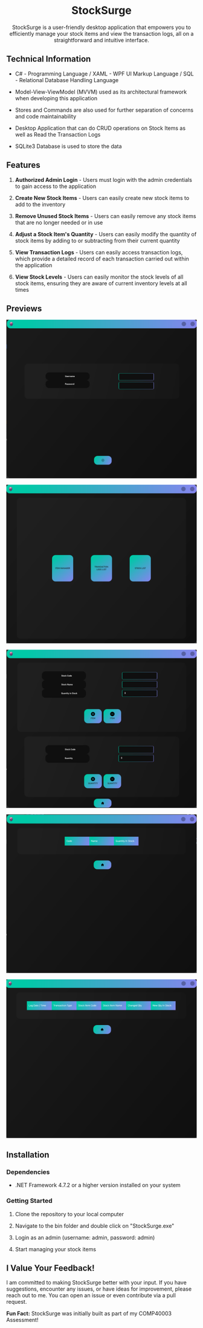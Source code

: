 <h1 align="center">StockSurge</h1>

<p align="center">StockSurge is a user-friendly desktop application that empowers you to efficiently manage your stock items and view the transaction logs, all on a straightforward and intuitive interface.</p>

## Technical Information

- C# - Programming Language / XAML - WPF UI Markup Language / SQL - Relational Database Handling Language


- Model-View-ViewModel (MVVM) used as its architectural framework when developing this application


- Stores and Commands are also used for further separation of concerns and code maintainability


- Desktop Application that can do CRUD operations on Stock Items as well as Read the Transaction Logs


- SQLite3 Database is used to store the data

## Features

1. **Authorized Admin Login** - Users must login with the admin credentials to gain access to the application


2. **Create New Stock Items** - Users can easily create new stock items to add to the inventory


3. **Remove Unused Stock Items** - Users can easily remove any stock items that are no longer needed or in use


4. **Adjust a Stock Item's Quantity** - Users can easily modify the quantity of stock items by adding to or subtracting from their current quantity


5. **View Transaction Logs** - Users can easily access transaction logs, which provide a detailed record of each transaction carried out within the application


6. **View Stock Levels** - Users can easily monitor the stock levels of all stock items, ensuring they are aware of current inventory levels at all times

## Previews

![Login Screen](StockSurge/Assets/Images/Previews/login_screen.png)

![Home Screen](StockSurge/Assets/Images/Previews/home_screen.png)

![Stock Item Editing Screen](StockSurge/Assets/Images/Previews/stock_item_editing_screen.png)

![Stock Item Screen](StockSurge/Assets/Images/Previews/stock_item_screen.png)

![Transaction Log Screen](StockSurge/Assets/Images/Previews/transaction_log_screen.png)

## Installation

### Dependencies

- .NET Framework 4.7.2 or a higher version installed on your system

### Getting Started

1. Clone the repository to your local computer


2. Navigate to the bin folder and double click on "StockSurge.exe"


3. Login as an admin (username: admin, password: admin)


4. Start managing your stock items

## I Value Your Feedback!

I am committed to making StockSurge better with your input. If you have suggestions, encounter any issues, or have ideas for improvement, please reach out to me. You can open an issue or even contribute via a pull request.

**Fun Fact:** StockSurge was initially built as part of my COMP40003 Assessment!
